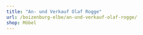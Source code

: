```yaml
---
title: "An- und Verkauf Olaf Rogge"
url: /boizenburg-elbe/an-und-verkauf-olaf-rogge/
shop: Möbel
---
```

